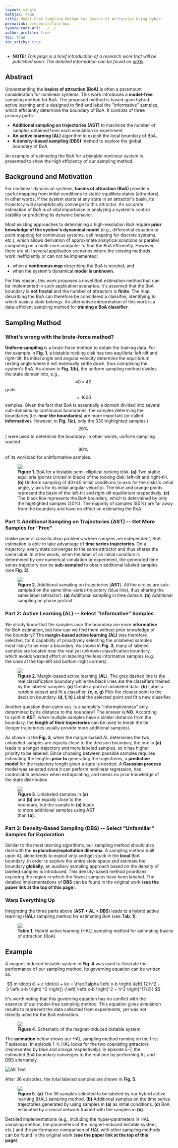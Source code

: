 ```yaml
---
layout: single
mathjax: true
title: Model-Free Sampling Method for Basins of Attraction Using Hybird Active Learning
permalink: /research/fast-boa
typora-root-url: ../../
author_profile: true
toc: true
toc_sticky: true
---
```


* **NOTE:** *This page is a brief introduction of a research work that will be published soon. The detailed information can be found on [arXiv](https://arxiv.org/abs/2003.10976)*. 

## Abstract

Understanding the **basins of attraction (BoA)** is often a paramount consideration for nonlinear systems. This work introduces a **model-free** sampling method for BoA. The proposed method is based upon hybrid active learning and is designed to find and label the "informative" samples, which efficiently determine the boundary of BoA. It consists of three primary parts: 

* **Additional sampling on trajectories (AST)** to maximize the number of samples obtained from each simulation or experiment. 
* **An active learning (AL)** algorithm to exploit the local boundary of BoA.
* **A density-based sampling (DBS)** method to explore the global boundary of BoA. 

An example of estimating the BoA for a bistable nonlinear system is presented to show the high efficiency of our sampling method.


## Background and Motivation

For nonlinear dynamical systems, **basins of attraction (BoA)** provide a useful mapping from initial conditions to stable equilibria states (attractors). In other words, if the system starts at any state in an attractor's basin, its trajectory will asymptotically converge to this attractor. An accurate estimation of BoA is of vital importance in analyzing a system's control stability or predicting its dynamic behavior.

Most existing approaches to determining a high-resolution BoA require **prior knowledge of the system's dynamical model** (e.g., differential equation or point mapping for continuous systems, cell mapping for discrete systems, etc.), which allows derivation of approximate analytical solutions or parallel computing on a multi-core computer to find the BoA efficiently. However, there are still several application scenarios where the existing methods work inefficiently or can not be implemented: 

* when a **continuous map** describing the BoA is needed, and
* when the system's dynamical **model is unknown**.

For this reason, this work proposes a novel BoA estimation method that can be implemented in such application scenarios. It's assumed that the BoA boundary is **not fractal** and the number of attractors is **finite**. The map describing the BoA can therefore be considered a classifier, identifying to which basin a state belongs. An alternative interpretation of this work is a data-efficient sampling method for **training a BoA classifier**. 

## Sampling Method
### What's wrong with the brute-force method?

**Uniform sampling** is a brute-force method to obtain the training data. For the example in **Fig. 1**, a bistable rocking disk has two equilibria: left-tilt and right-tilt. Its initial angle and angular velocity determine the equilibrium resting angle where it will eventually settle down, thus comprising the system's BoA. As shown in **Fig. 1(b)**, the uniform sampling method divides the state domain into, e.g., $$40 \times 40$$ grids $$ = 1600$$ samples. Given the fact that BoA is essentially a domain divided into several sub-domains by continuous boundaries, the samples determing the boundaries (i.e. **near the boundaries**) are more important (or called **informative**). However, in **Fig. 1(c)**, only the 330 highlighted samples ($$20\%$$) were used to determine the boundary. In other words, uniform sampling wasted $$80\%$$ of its workload for uninformative samples.

<figure style="width: 100%" class="align-center">
	<a href="/assets/images/research/boa/uniform_sampling.png"><img src="/assets/images/research/boa/uniform_sampling.png"></a>
	<figcaption><b>Figure 1</b>. BoA for a bistable semi-elliptical rocking disk. <b>(a)</b> Two stable equilibria (points circled in black) of the rocking disk: left-tilt and right-tilt. <b>(b)</b> Uniform sampling of 40*40 initial conditions (x-axis for the disks's initial angle, y-axis for its initial angular velocity). The blue and orange points represent the basin of the left-tilt and right-tilt equilibrium respectively. <b>(c)</b> The black line represents the BoA boundary, which is determined by only the highlighted samples (20%). The majority of samples (80%) are far away from the boundary and have no effect on estimating the BoA. </figcaption>
</figure>


### Part 1: Additional Sampling on Trajectories (AST) -- Get More Samples for "Free"

Unlike general classification problems where samples are independent, BoA estimation is able to take advantage of **time series trajectories**. On a trajectory, every state converges to the same attractor and thus shares the same label. In other words, when the label of an initial condition is determined by one numerical simulation or experiment, the generated time series trajectory can be **sub-sampled** to obtain additional labeled samples (see **Fig. 2**).

<figure style="width: 100%" class="align-center">
	<a href="/assets/images/research/boa/trajectory1.png"><img src="/assets/images/research/boa/trajectory1.png"></a>
	<figcaption><b>Figure 2</b>. Additional sampling on trajectories (<b>AST</b>). All the circles are sub-sampled on the same time-series trajectory (blue line), thus sharing the same label (attractor). <b>(a)</b> Additional sampling in time domain. <b>(b)</b> Additional sampling on phase portrait. </figcaption>
</figure>

### Part 2: Active Learning (AL) -- Select "Informative" Samples
We alrady know that the samples near the boundary are more **informative** for BoA estimation, but how can we find them without prior knowledge of the boundary? The **margin-based active learning (AL)** was therefore selected, for it capability of proactively selecting the unlabeled samples most likely to be near a boundary. As shown in **Fig. 3**, many of labeled samples are located near the real yet unknown classification boundary, which avoids wasted effort on labeling the less informative samples (e.g. the ones at the top-left and bottom-right corners).

<figure style="width: 100%" class="align-center">
	<a href="/assets/images/research/boa/AL.png"><img src="/assets/images/research/boa/AL.png"></a>
	<figcaption><b>Figure 2</b>. Margin-based active learning (<b>AL</b>). The grey dashed line is the real classification boundary while the black lines are the classifiers trained by the labeled samples. <b>(a)</b> Create a pool of unlabeled data. <b>(b)</b> Label a random subset and fit a classifier. <b>(c, e, g)</b> Pick the closest point to the decision boundary. <b>(d, f, h)</b> Label the selected point and fit a new classifier. </figcaption>
</figure>

Another question then came out. Is a sample's "informativeness" only determined by its distance to the boundary? The answer is **NO**. According to spirit in **AST**, when multiple samples have a similar distance from the boundary, the **length of their trajectories** can be used to break the tie (longer trajectories usually provide more additional samples). 

As shown in the **Fig. 3**, when the margin-based AL determines the two unlabeled samples are equally close to the decision boundary, the one in **(a)** leads to a longer trajectory and more labeled samples, so it has higher priority to be labeled. Since choosing between possible samples requires estimating the lengths **prior to** generating the trajectories, a **predictive model** for the trajectory length given a state is needed. A **Gaussian process** model was selected since it can perform nonlinear regression, has controllable behavior when extrapolating, and needs no prior knowledge of the state distribution.

<figure style="width: 50%" class="align-center">
	<a href="/assets/images/research/boa/length.png"><img src="/assets/images/research/boa/length.png"></a>
	<figcaption><b>Figure 3</b>. Unlabeled samples in <b>(a)</b> and <b>(b)</b> are equally close to the boundary, but the sample in  <b>(a)</b> leads to more additional samples using AST than <b>(b)</b>. </figcaption>
</figure>

### Part 3: Density-Based Sampling (DBS) -- Select "Unfamiliar" Samples for Exploration
Similar to the most learning algorithms, our sampling method should also deal with the **exploration/exploitation dilemma**. A sampling method built upon AL alone tends to exploit only and get stuck in the **local** BoA boundary. In order to explore the entire state space and estimate the boundary **globally**, an auxiliary sampling approach based on the density of labeled samples is introduced. This density-based method prioritizes exploring the region in which the fewest samples have been labeled. The detailed implementations of **DBS** can be found in the original work (**see the paper link at the top of this page**).

### Warp Everything Up
Integrating the three parts above (**AST + AL + DBS**) leads to a hybrid active learning (**HAL**) sampling method for estimating BoA (see **Tab. 1**). 
<figure style="width: 100%" class="align-center">
	<a href="/assets/images/research/boa/algorithm.png"><img src="/assets/images/research/boa/algorithm.png"></a>
	<figcaption><b>Table 1</b>. Hybrid active learning (HAL) sampling method for estimating basins of attraction (BoA). </figcaption>
</figure>

## Example
A magnet-induced bistable system in **Fig. 4** was used to illustrate the performance of our sampling method. Its governing equation can be written as:

$$
m \ddot{x} + c \dot{x} + kx = \frac{\alpha \left( x-b \right) \left[ 12 h^2 - 3 \left( x-b \right) ^2 \right]} {\left[ \left( x-b \right)^2 + h^2 \right]^{7/2}}
$$

It's worth noting that this governing equation has no conflict with the essence of our model-free sampling method. This equation gives simulation results to represent the data collected from experiments, yet was not directly used for the BoA estimation. 

<figure style="width: 100%" class="align-center">
	<a href="/assets/images/research/boa/bistable_system.png"><img src="/assets/images/research/boa/bistable_system.png"></a>
	<figcaption><b>Figure 4</b>. Schematic of the magnet-induced bistable system. </figcaption>
</figure>

The **animation** below shows our HAL sampling method running on the first 7 episodes. In episode 1-4, HAL looks for the two coexisting attractors (represented by blue and orange respectively). In episode 5-7, the estimated BoA boundary converges to the real one by performing AL and DBS alternately.

![Alt Text](/assets/images/research/boa/algorithm.gif)

After 36 episodes, the total labeled samples are shown in **Fig. 5**. 
<figure style="width: 100%" class="align-center">
	<a href="/assets/images/research/boa/showcase1.png"><img src="/assets/images/research/boa/showcase1.png"></a>
	<figcaption><b>Figure 5</b>. <b>(a)</b> The 36 samples selected to be labeled by our hybrid active learning (HAL) sampling method. <b>(b)</b> Additional samples on the time series trajectories generated by using samples in <b>(a)</b> as initial conditions. <b>(c)</b> BoA estimated by a neural network trained with the samples in <b>(b)</b>. </figcaption>
</figure>

Detailed implementations (e.g., including the hyper-parameters in HAL sampling method,  the parameters of the magnet-induced bistable system, etc.) and the performance comparison of HAL with other sampling methods can be found in the original work (**see the paper link at the top of this page**).






